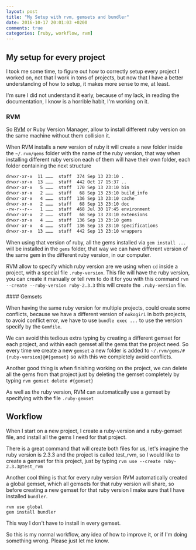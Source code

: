 ```yaml
---
layout: post
title: "My Setup with rvm, gemsets and bundler"
date: 2016-10-17 20:01:03 +0200
comments: true
categories: [ruby, workflow, rvm]
---
```


## My setup for every project
I took me some time, to figure out how to correctly setup every project I worked on, not that I work in tons of projects, but now that I have a better understanding of how to setup, it makes more sense to me, at least.

I'm sure I did not understand it early, because of my lack, in reading the documentation, I know is a horrible habit, I'm working on it.

### RVM

So [RVM](https://rvm.io/) or Ruby Version Manager, allow to install different ruby version on the same machine without them collision it.

<!-- more -->

When RVM installs a new version of ruby it will create a new folder inside the `~/.rvm/gems` folder with the name of the ruby version, that way when installing different ruby version each of them will have their own folder, each folder containing the next structure
```bash
drwxr-xr-x  11 ………  staff  374 Sep 13 23:10 .
drwxr-xr-x  13 ………  staff  442 Oct 17 15:37 ..
drwxr-xr-x   5 ………  staff  170 Sep 13 23:10 bin
drwxr-xr-x   2 ………  staff   68 Sep 13 23:10 build_info
drwxr-xr-x   4 ………  staff  136 Sep 13 23:10 cache
drwxr-xr-x   2 ………  staff   68 Sep 13 23:10 doc
-rw-r--r--   1 ………  staff  468 Jul 30 17:45 environment
drwxr-xr-x   2 ………  staff   68 Sep 13 23:10 extensions
drwxr-xr-x   4 ………  staff  136 Sep 13 23:10 gems
drwxr-xr-x   4 ………  staff  136 Sep 13 23:10 specifications
drwxr-xr-x  13 ………  staff  442 Sep 13 23:10 wrappers
```
When using that version of ruby, all the gems installed via `gem install ...` will be installed in the `gems` folder, that way we can have different version of the same gem in the different ruby version, in our computer.

RVM allow to specify which ruby version are we using when `cd` inside a project, with a special file `.ruby-version`. This file will have the ruby version, you can create it manually or tell rvm to do it for you with this command
`rvm --create --ruby-version ruby-2.3.3` this will create the `.ruby-version` file.

#### Gemsets

When having the same ruby version for multiple projects, could create some conflicts, because we have a different version of `nokogiri` in both projects, to avoid conflict error, we have to use `bundle exec ...` to use the version specify by the `Gemfile`.

We can avoid this tedious extra typing by creating a different gemset for each project, and within each gemset all the gems that the project need. So every time we create a new `gemset` a new folder is added to `~/.rvm/gems/#{ruby-version}@#{gemset}` so with this we completely avoid conflicts.

Another good thing is when finishing working on the project, we can delete all the gems from that project just by deleting the gemset completely by typing `rvm gemset delete #{gemset}`

As well as the ruby version, RVM can automatically use a gemset by specifying with the file `.ruby-gemset`

## Workflow

When I start on a new project, I create a ruby-version and a ruby-gemset file, and install all the gems I need for that project.

There is a great command that will create both files for us, let's imagine the ruby version is 2.3.3 and the project is called test_rvm, so I would like to create a gemset for this project, just by typing `rvm use --create ruby-2.3.3@test_rvm`

Another cool thing is that for every ruby version RVM automatically created a global gemset, which all gemsets for that ruby version will share, so before creating a new gemset for that ruby version I make sure that I have installed `bundler`.

```
rvm use global
gem install bundler
```

This way I don't have to install in every gemset.

So this is my normal workflow, any idea of how to improve it, or if I'm doing something wrong. Please just let me know.

